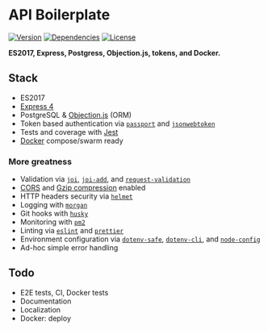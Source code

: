 # API Boilerplate

[![Version](https://img.shields.io/github/package-json/v/rafamel/rest-api-boilerplate.svg)](https://github.com/rafamel/rest-api-boilerplate) <!-- [![Build Status](https://travis-ci.org/rafamel/rest-api-boilerplate.svg)](https://travis-ci.org/rafamel/rest-api-boilerplate) [![Coverage](https://img.shields.io/coveralls/rafamel/rest-api-boilerplate.svg)](https://coveralls.io/github/rafamel/rest-api-boilerplate) --> [![Dependencies](https://david-dm.org/rafamel/rest-api-boilerplate/status.svg)](https://david-dm.org/rafamel/rest-api-boilerplate) [![License](https://img.shields.io/github/license/rafamel/rest-api-boilerplate.svg)](https://github.com/rafamel/rest-api-boilerplate/blob/master/LICENSE)

**ES2017, Express, Postgress, Objection.js, tokens, and Docker.**

## Stack

* ES2017
* [Express 4](https://expressjs.com/)
* PostgreSQL & [Objection.js](https://github.com/vincit/objection.js) (ORM)
* Token based authentication via [`passport`](http://passportjs.org/) and [`jsonwebtoken`](https://github.com/auth0/node-jsonwebtoken)
* Tests and coverage with [Jest](https://facebook.github.io/jest/)
* [Docker](https://www.docker.com/) compose/swarm ready

### More greatness

* Validation via [`joi`](https://github.com/hapijs/joi/), [`joi-add`](https://github.com/rafamel/joi-add), and [`request-validation`](https://github.com/rafamel/request-validation)
* [CORS](https://github.com/expressjs/cors) and [Gzip compression](https://github.com/expressjs/compression) enabled
* HTTP headers security via [`helmet`](https://github.com/helmetjs/helmet)
* Logging with [`morgan`](https://github.com/expressjs/morgan)
* Git hooks with [`husky`](https://github.com/typicode/husky)
* Monitoring with [`pm2`](https://github.com/Unitech/pm2)
* Linting via [`eslint`](https://eslint.org/) and [`prettier`](https://prettier.io/)
* Environment configuration via [`dotenv-safe`](https://github.com/rolodato/dotenv-safe), [`dotenv-cli`](https://github.com/entropitor/dotenv-cli), and [`node-config`](https://github.com/lorenwest/node-config)
* Ad-hoc simple error handling

## Todo

* E2E tests, CI, Docker tests
* Documentation
* Localization
* Docker: deploy
